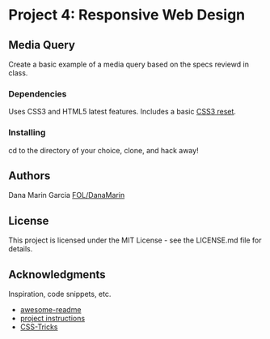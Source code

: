 # Project 4: Responsive Web Design

## Media Query

Create a basic example of a media query based on the specs reviewd in class. 

### Dependencies

Uses CSS3 and HTML5 latest features. Includes a basic [CSS3 reset](https://meyerweb.com/eric/tools/css/reset/).


### Installing

cd to the directory of your choice, clone, and hack away!

## Authors

Dana Marin Garcia
[FOL/DanaMarin](https://www.fanshaweonline.ca/d2l/lp/profile/profile_edit.d2l?ou=29533)

## License

This project is licensed under the MIT License - see the LICENSE.md file for details.

## Acknowledgments

Inspiration, code snippets, etc.
* [awesome-readme](https://github.com/matiassingers/awesome-readme)
* [project instructions](https://www.fanshaweonline.ca/d2l/le/content/947337/viewContent/7082221/View)
* [CSS-Tricks](https://css-tricks.com/snippets/css/a-guide-to-flexbox/)